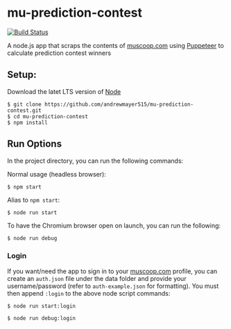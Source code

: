 # mu-prediction-contest
[![Build Status](https://travis-ci.org/andrewmayer515/mu-prediction-contest.svg?branch=master)](https://travis-ci.org/andrewmayer515/mu-prediction-contest)

A node.js app that scraps the contents of [muscoop.com](https://www.muscoop.com/) using [Puppeteer](https://github.com/GoogleChrome/puppeteer#readme) to calculate prediction contest winners

## Setup:
Download the latet LTS version of [Node](https://nodejs.org/en/)
```
$ git clone https://github.com/andrewmayer515/mu-prediction-contest.git
$ cd mu-prediction-contest
$ npm install
```

## Run Options

In the project directory, you can run the following commands:

Normal usage (headless browser):
```
$ npm start
```
Alias to `npm start`: 

```javascript
$ node run start
```

To have the Chromium browser open on launch, you can run the following: 

```
$ node run debug
```

### Login
If you want/need the app to sign in to your [muscoop.com](https://www.muscoop.com/) profile, you can create an `auth.json` file under the data folder and provide your username/password (refer to `auth-example.json` for formatting). You must then append `:login` to the above node script commands:

```
$ node run start:login
```
```
$ node run debug:login
```
